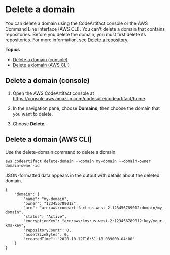 # Delete a domain<a name="delete-domain"></a>

You can delete a domain using the CodeArtifact console or the AWS Command Line Interface \(AWS CLI\)\. You can't delete a domain that contains repositories\. Before you delete the domain, you must first delete its repositories\. For more information, see [Delete a repository](delete-repo.md)\.

**Topics**
+ [Delete a domain \(console\)](#delete-domain-console)
+ [Delete a domain \(AWS CLI\)](#delete-domain-cli)

## Delete a domain \(console\)<a name="delete-domain-console"></a>

1. Open the AWS CodeArtifact console at [https://console\.aws\.amazon\.com/codesuite/codeartifact/home](https://console.aws.amazon.com/codesuite/codeartifact/home)\.

1.  In the navigation pane, choose **Domains**, then choose the domain that you want to delete\. 

1.  Choose **Delete**\. 

## Delete a domain \(AWS CLI\)<a name="delete-domain-cli"></a>

Use the delete\-domain command to delete a domain\. 

```
aws codeartifact delete-domain --domain my-domain --domain-owner domain-owner-id
```

 JSON\-formatted data appears in the output with details about the deleted domain\.

```
{
    "domain": {
        "name": "my-domain",
        "owner": "123456789012",
        "arn": "arn:aws:codeartifact:us-west-2:123456789012:domain/my-domain",
        "status": "Active",
        "encryptionKey": "arn:aws:kms:us-west-2:123456789012:key/your-kms-key",
        "repositoryCount": 0,
        "assetSizeBytes": 0,
        "createdTime": "2020-10-12T16:51:18.039000-04:00"
    }
}
```
